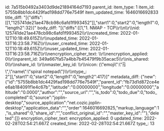 id: 7a515b0492a3403d9de21894164d7193
parent_id: 
item_type: 1
item_id: 5755b8bb1dc4429fad198dd776e7549f
item_updated_time: 1646016692833
title_diff: "[{\"diffs\":[[1,\"125741de21ae478cb98c6afd1f993452\"]],\"start1\":0,\"start2\":0,\"length1\":0,\"length2\":32}]"
body_diff: "[{\"diffs\":[[1,\"1. NMAP - TCP\\\r\\\n\\\r\\\nid: 125741de21ae478cb98c6afd1f993452\\\r\\\ncreated_time: 2022-01-12T10:18:49.615Z\\\r\\\nupdated_time: 2022-01-13T16:23:58.716Z\\\r\\\nuser_created_time: 2022-01-12T10:18:49.615Z\\\r\\\nuser_updated_time: 2022-01-13T16:23:58.716Z\\\r\\\nencryption_cipher_text: \\\r\\\nencryption_applied: 0\\\r\\\nparent_id: 349a667fa57a4bb7b45479f9b35acac5\\\r\\\nis_shared: 0\\\r\\\nshare_id: \\\r\\\nmaster_key_id: \\\r\\\nicon: {\\\"emoji\\\":\\\"🗒️\\\",\\\"name\\\":\\\"spiral notepad\\\"}\\\r\\\ntype_: 2\"]],\"start1\":0,\"start2\":0,\"length1\":0,\"length2\":417}]"
metadata_diff: {"new":{"id":"5755b8bb1dc4429fad198dd776e7549f","parent_id":"fb73d1d872ce4ee6ab184091f1e4c67b","latitude":"0.00000000","longitude":"0.00000000","altitude":"0.0000","author":"","source_url":"","is_todo":0,"todo_due":0,"todo_completed":0,"source":"joplin-desktop","source_application":"net.cozic.joplin-desktop","application_data":"","order":1646016692825,"markup_language":1,"is_shared":0,"share_id":"","conflict_original_id":"","master_key_id":""},"deleted":[]}
encryption_cipher_text: 
encryption_applied: 0
updated_time: 2022-02-28T02:54:21.667Z
created_time: 2022-02-28T02:54:21.667Z
type_: 13
